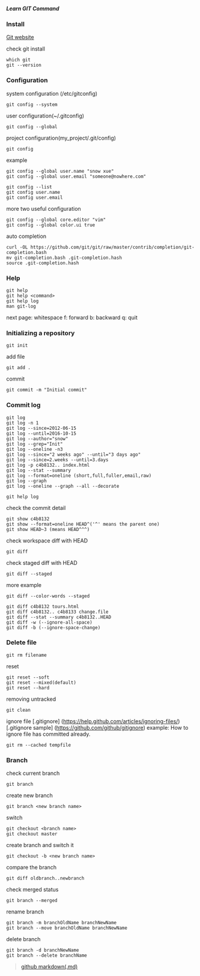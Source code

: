 ##### Learn GIT Command

### Install
[Git website](http://git-scm.com)

check git install
```
which git
git --version
```

### Configuration

system configuration (/etc/gitconfig)
```
git config --system
```

user configuration(~/.gitconfig)
```
git config --global
```

project configuration(my_project/.git/config)
```
git config
```

example
```
git config --global user.name "snow xue"
git config --global user.email "someone@nowhere.com"

git config --list
git config user.name
git config user.email
```

more two useful configuration
```
git config --global core.editor "vim"
git config --global color.ui true
```

auto completion
```
curl -OL https://github.com/git/git/raw/master/contrib/completion/git-completion.bash
mv git-completion.bash .git-completion.hash
source .git-completion.hash
```

### Help
```
git help
git help <command>
git help log
man git-log

```
next page: whitespace
f: forward
b: backward
q: quit


### Initializing a repository
```
git init

```

add file
```
git add .
```
commit
```
git commit -m "Initial commit"
```


### Commit log
```
git log
git log -n 1
git log --since=2012-06-15
git log --until=2016-10-15
git log --author="snow"
git log --grep="Init"
git log --oneline -n3
git log --since="2 weeks ago" --until="3 days ago"
git log --since=2.weeks --until=3.days
git log -p c4b8132.. index.html
git log --stat --summary
git log --format=oneline (short,full,fuller,email,raw)
git log --graph
git log --oneline --graph --all --decorate

git help log
```
check the commit detail
```
git show c4b8132
git show --format=oneline HEAD^('^' means the parent one)
git show HEAD~3 (means HEAD^^^)
```
check workspace diff with HEAD
```
git diff
```
check staged diff with HEAD
```
git diff --staged
```
more example
```
git diff --color-words --staged

git diff c4b8132 tours.html
git diff c4b8132.. c4b8133 change.file
git diff --stat --summary c4b8132..HEAD
git diff -w (--ignore-all-space)
git diff -b (--ignore-space-change)
```


### Delete file

```
git rm filename
```

reset
```
git reset --soft
git reset --mixed(default)
git reset --hard
```
removing untracked
```
git clean
```

ignore file
[.gitignore] (https://help.github.com/articles/ignoring-files/)
[.gitignore sample] (https://github.com/github/gitignore)
example: How to ignore file has committed already.
```
git rm --cached tempfile
```

### Branch

check current branch
```
git branch
```

create new branch
```
git branch <new branch name>
```
switch
```
git checkout <branch name>
git checkout master
```

create branch and switch it
```
git checkout -b <new branch name>
```
compare the branch
```
git diff oldbranch..newbranch
```

check merged status
```
git branch --merged
```

rename branch
```
git branch -m branchOldName branchNewName
git branch --move branchOldName branchNewName
```

delete branch
```
git branch -d branchNewName
git branch --delete branchName
```



> [github markdown(.md)](https://guides.github.com/features/mastering-markdown/)
